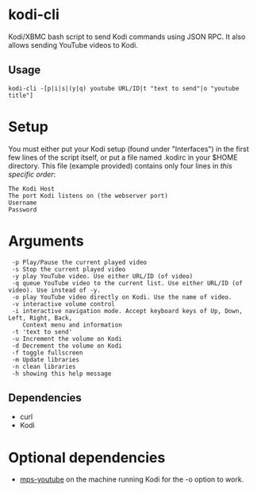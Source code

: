 kodi-cli
========

Kodi/XBMC bash script to send Kodi commands using JSON RPC. It also allows sending YouTube videos to Kodi.

## Usage

`kodi-cli -[p|i|s|(y|q) youtube URL/ID|t "text to send"|o "youtube title"]`

# Setup

You must either put your Kodi setup (found under "Interfaces") in the first few lines of the script itself, or put a file named .kodirc in your $HOME directory. This file (example provided) contains only four lines in *this specific order*:

```
The Kodi Host
The port Kodi listens on (the webserver port)
Username
Password
```

# Arguments
```
 -p Play/Pause the current played video
 -s Stop the current played video
 -y play YouTube video. Use either URL/ID (of video)
 -q queue YouTube video to the current list. Use either URL/ID (of video). Use instead of -y.
 -o play YouTube video directly on Kodi. Use the name of video.
 -v interactive volume control
 -i interactive navigation mode. Accept keyboard keys of Up, Down, Left, Right, Back,
    Context menu and information
 -t 'text to send'
 -u Increment the volume on Kodi
 -d Decrement the volume on Kodi
 -f toggle fullscreen
 -m Update libraries
 -n clean libraries
 -h showing this help message

```

## Dependencies

* curl
* Kodi

# Optional dependencies

* [mps-youtube](https://github.com/np1/mps-youtube) on the machine running Kodi for the -o option to work.

